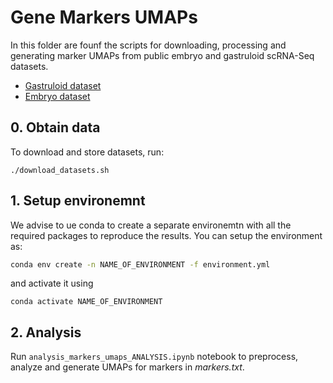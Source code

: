 # Gene Markers UMAPs
In this folder are founf the scripts for downloading, processing and generating marker UMAPs from public embryo and gastruloid scRNA-Seq datasets.

- [Gastruloid dataset](https://www.ncbi.nlm.nih.gov/geo/query/acc.cgi?acc=GSE229513)
- [Embryo dataset](https://marionilab.github.io/ExtendedMouseAtlas/)

## 0. Obtain data
To download and store datasets, run:

`./download_datasets.sh`

## 1. Setup environemnt

We advise to ue conda to create a separate environemtn with all the required packages to reproduce the results.
You can setup the environment as:

```bash
conda env create -n NAME_OF_ENVIRONMENT -f environment.yml
```

and activate it using 

```
conda activate NAME_OF_ENVIRONMENT
```

## 2. Analysis

Run `analysis_markers_umaps_ANALYSIS.ipynb` notebook to preprocess, analyze and generate UMAPs for markers in *markers.txt*.
